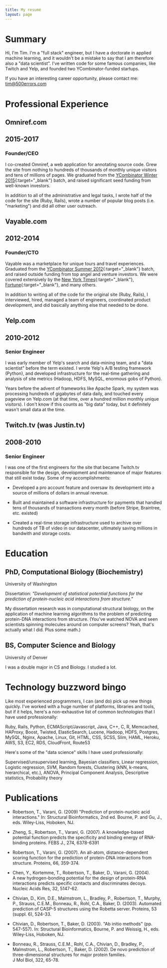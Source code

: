 ```yaml
---
title: My resumé
layout: page
---
```


# Summary

Hi, I'm Tim. I'm a "full stack" engineer, but I have a doctorate in applied machine learning,
and it wouldn't be a mistake to say that I am therefore also a "data scientist". I've written code for 
some famous companies, like Twitch and Yelp, and founded two YCombinator-funded startups.

If you have an interesting career opportunity, please contact me: tim@500errors.com

# Professional Experience

<div class='job-header'>
<h2 class='company'>Omniref.com</h2>
<h2 class='date'>2015-2017</h2>
<h3 class='title'>Founder/CEO</h3>
</div>

I co-created Omniref, a web application for annotating source code. Grew
the site from nothing to hundreds of thousands of monthly unique visitors
and tens of millions of pages. We graduated from the 
[YCombinator Winter 2015](https://blog.ycombinator.com/yc-backed-omniref-yc-w15-is-rap-genius-for-code/){:target="_blank"}
batch, and raised significant seed funding from well-known investors.

In addition to all of the administrative and legal tasks, I wrote half of the
code for the site (Ruby, Rails), wrote a number of popular blog posts (i.e.
"marketing") and did all other user outreach. 

<div class='job-header'>
<h2 class='company'>Vayable.com</h2>
<h2 class='date'>2012-2014</h2>
<h3 class='title'>Founder/CTO</h3>
</div>

Vayable was a marketplace for unique tours and travel experiences. Graduated from the
[YCombinator Summer 2012](https://techcrunch.com/2012/08/21/y-combinator-s12-batch-4/){:target="_blank"} batch, 
and raised outside funding from top angel and venture investors. We were covered extensively
by the [New York Times](http://www.nytimes.com/2012/07/08/travel/click-here-for-an-offbeat-experience.html){:target="_blank"}, 
[Fortune](http://fortune.com/2012/10/03/11-sites-that-want-to-rule-the-share-economy/){:target="_blank"}, and many others. 

In addition to writing all of the code for the original site (Ruby, Rails), 
I interviewed, hired, managed a team of engineers, coordinated product development,
and did basically anything else that needed to be done. 

<div class='job-header'>
<h2 class='company'>Yelp.com</h2>
<h2 class='date'>2010-2012</h2>
<h3 class='title'>Senior Engineer</h3>
</div>

I was early member of Yelp's search and data-mining team, and a "data 
scientist" before the term existed. I wrote Yelp's A/B testing framework (Python),
and developed infrastructure for the real-time gathering and analysis of 
site metrics (Hadoop, HDFS, MySQL, enormous gobs of Python). 

Years before the advent of frameworks like Apache Spark, my system was processing 
hundreds of gigabytes of data daily, and touched every pageview on Yelp.com (at that 
time, over a hundred million monthly unique visitors). I don't know if this counts 
as "big data" today, but it definitely wasn't small data at the time.

<div class='job-header'>
<h2 class='company'>Twitch.tv (was Justin.tv)</h2>
<h2 class='date'>2008-2010</h2>
<h3 class='title'>Senior Engineer</h3>
</div>

I was one of the first engineers for the site that became Twitch.tv responsible
for the design, development and maintenance of major features that still exist 
today. Some of my accomplishments:

 - Developed a pro account feature and oversaw its development into a 
source of millions of dollars in annual revenue.

 - Built and maintained a software infrastructure for payments
that handled tens of thousands of transactions every month (before 
Stripe, Braintree, etc. existed)

 - Created a real-time storage infrastructure used to archive over 
hundreds of TB of video in our datacenter, ultimately saving millions 
in bandwith and storage costs.

# Education

## PhD, Computational Biology (Biochemistry)
University of Washington

Dissertation:  *"Development of statistical potential functions for the
                prediction of protein-nucleic acid interactions from
                structure."*

My dissertation research was in computational structural biology, on the
application of machine learning algorithms to the problem of predicting
protein-DNA interactions from structure. (You've watched NOVA and seen
scientists spinning molecules around on computer screens? Yeah, that's
actually what I did. Plus some math.)

## BS, Computer Science and Biology
University of Denver

I was a double major in CS and Biology. I studied a lot.

# Technology buzzword bingo

Like most experienced programmers, I can (and do) pick up new things
quickly. I've worked with a huge number of platforms, libraries and tools,
but if it helps, here's a non-exhaustive list of common *technologies* that 
I have used professionally:

Ruby, Rails, Python, ECMAScript/Javascript, Java, C++, C, R, 
Memcached, HAProxy, Boost, Twisted, ElasticSearch, Lucene, Hadoop, 
HDFS, Postgres, MySQL, Nginx, Apache, Linux, Git, HTML, CSS, SCSS, Slim, HAML, 
Heroku, AWS, S3, EC2, RDS, CloudFront, Route53

Here's some of the "data science" skills I have used professionally:

Supervised/unsupervised learning, Bayesian classifiers, Linear regression,
Logistic regression, SVM, Random forests, Clustering (kNN, k-means, hierarchical, etc.),
ANOVA, Principal Component Analysis, Descriptive statistics, Probability
theory

# Publications

* Robertson, T., Varani, G. (2009) "Prediction of protein-nucleic acid
interactions."  In: Structural Bioinformatics, 2nd ed.  Bourne, P. 
and Gu, J., eds.  Wiley-Liss, Hoboken, NJ.

* Zheng, S., Robertson, T., Varani, G. (2007).  A knowledge-based 
potential function predicts the specificity and binding energy of 
RNA-binding proteins.  FEBS J., 274, 6378-6391

* Robertson, T., Varani, G. (2007).  An all-atom, distance-dependent
scoring function for the prediction of protein-DNA interactions from
structure. Proteins, 66, 359-374. 

* Chen, Y., Kortemme, T., Robertson, T., Baker, D., Varani, G. (2004).  
A new hydrogen-bonding potential for the design of protein-RNA
interactions predicts specific contacts and discriminates decoys.  
Nucleic Acids Res, 32, 5147-62.

* Chivian, D., Kim, D.E., Malmstrom, L., Bradley, P., Robertson, T., 
Murphy, P., Strauss, C.E.M., Bonneau, R., Rohl, C.A., Baker, D. (2003).
Automated prediction of CASP-5 structures using the Robetta server.
Proteins, 53 (suppl. 6), 524-33.

* Chivian, D., Robertson, T., Baker, D.  (2003).  "Ab initio methods" 
(pp. 547-557).  In: Structural Bioinformatics, Bourne, P. and 
Weissig, H., eds. Wiley-Liss, Hoboken, NJ.

* Bonneau, R., Strauss, C.E.M., Rohl, C.A., Chivian, D., Bradley, P.,
Malmstrom, L., Robertson, T., Baker, D. (2002).  De novo prediction 
of three-dimensional structures for major protein families.  
J Mol Biol, 322, 65-78.
